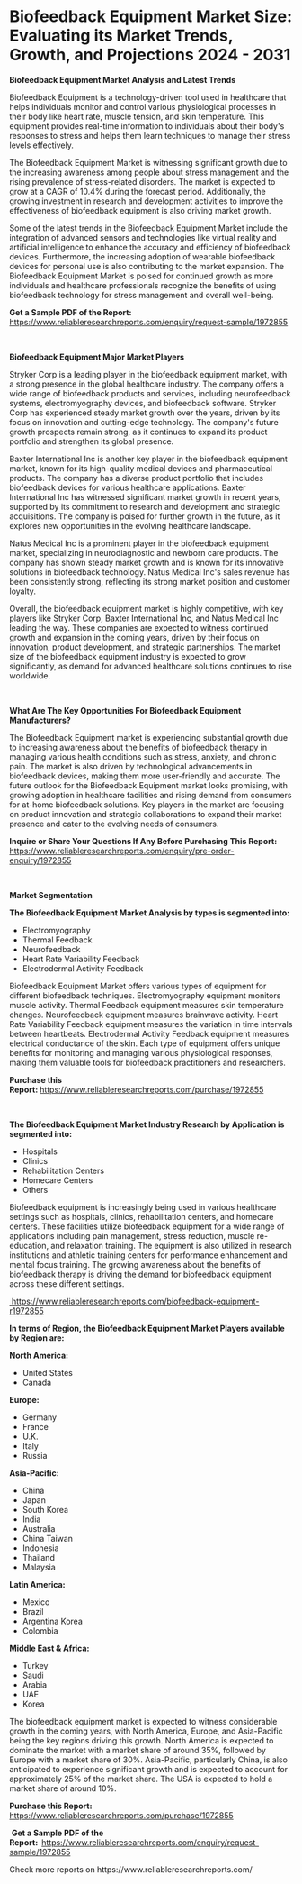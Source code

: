 <p><h1>Biofeedback Equipment Market Size: Evaluating its Market Trends, Growth, and Projections 2024 - 2031</h1></p><p><strong>Biofeedback Equipment Market Analysis and Latest Trends</strong></p>
<p><p>Biofeedback Equipment is a technology-driven tool used in healthcare that helps individuals monitor and control various physiological processes in their body like heart rate, muscle tension, and skin temperature. This equipment provides real-time information to individuals about their body's responses to stress and helps them learn techniques to manage their stress levels effectively.</p><p>The Biofeedback Equipment Market is witnessing significant growth due to the increasing awareness among people about stress management and the rising prevalence of stress-related disorders. The market is expected to grow at a CAGR of 10.4% during the forecast period. Additionally, the growing investment in research and development activities to improve the effectiveness of biofeedback equipment is also driving market growth.</p><p>Some of the latest trends in the Biofeedback Equipment Market include the integration of advanced sensors and technologies like virtual reality and artificial intelligence to enhance the accuracy and efficiency of biofeedback devices. Furthermore, the increasing adoption of wearable biofeedback devices for personal use is also contributing to the market expansion. The Biofeedback Equipment Market is poised for continued growth as more individuals and healthcare professionals recognize the benefits of using biofeedback technology for stress management and overall well-being.</p></p>
<p><strong>Get a Sample PDF of the Report:&nbsp;</strong> <a href="https://www.reliableresearchreports.com/enquiry/request-sample/1972855">https://www.reliableresearchreports.com/enquiry/request-sample/1972855</a></p>
<p>&nbsp;</p>
<p><strong>Biofeedback Equipment Major Market Players</strong></p>
<p><p>Stryker Corp is a leading player in the biofeedback equipment market, with a strong presence in the global healthcare industry. The company offers a wide range of biofeedback products and services, including neurofeedback systems, electromyography devices, and biofeedback software. Stryker Corp has experienced steady market growth over the years, driven by its focus on innovation and cutting-edge technology. The company's future growth prospects remain strong, as it continues to expand its product portfolio and strengthen its global presence.</p><p>Baxter International Inc is another key player in the biofeedback equipment market, known for its high-quality medical devices and pharmaceutical products. The company has a diverse product portfolio that includes biofeedback devices for various healthcare applications. Baxter International Inc has witnessed significant market growth in recent years, supported by its commitment to research and development and strategic acquisitions. The company is poised for further growth in the future, as it explores new opportunities in the evolving healthcare landscape.</p><p>Natus Medical Inc is a prominent player in the biofeedback equipment market, specializing in neurodiagnostic and newborn care products. The company has shown steady market growth and is known for its innovative solutions in biofeedback technology. Natus Medical Inc's sales revenue has been consistently strong, reflecting its strong market position and customer loyalty.</p><p>Overall, the biofeedback equipment market is highly competitive, with key players like Stryker Corp, Baxter International Inc, and Natus Medical Inc leading the way. These companies are expected to witness continued growth and expansion in the coming years, driven by their focus on innovation, product development, and strategic partnerships. The market size of the biofeedback equipment industry is expected to grow significantly, as demand for advanced healthcare solutions continues to rise worldwide.</p></p>
<p>&nbsp;</p>
<p><strong>What Are The Key Opportunities For Biofeedback Equipment Manufacturers?</strong></p>
<p><p>The Biofeedback Equipment market is experiencing substantial growth due to increasing awareness about the benefits of biofeedback therapy in managing various health conditions such as stress, anxiety, and chronic pain. The market is also driven by technological advancements in biofeedback devices, making them more user-friendly and accurate. The future outlook for the Biofeedback Equipment market looks promising, with growing adoption in healthcare facilities and rising demand from consumers for at-home biofeedback solutions. Key players in the market are focusing on product innovation and strategic collaborations to expand their market presence and cater to the evolving needs of consumers.</p></p>
<p><strong>Inquire or Share Your Questions If Any Before Purchasing This Report:</strong> <a href="https://www.reliableresearchreports.com/enquiry/pre-order-enquiry/1972855">https://www.reliableresearchreports.com/enquiry/pre-order-enquiry/1972855</a></p>
<p>&nbsp;</p>
<p><strong>Market Segmentation</strong></p>
<p><strong>The Biofeedback Equipment Market Analysis by types is segmented into:</strong></p>
<p><ul><li>Electromyography</li><li>Thermal Feedback</li><li>Neurofeedback</li><li>Heart Rate Variability Feedback</li><li>Electrodermal Activity Feedback</li></ul></p>
<p><p>Biofeedback Equipment Market offers various types of equipment for different biofeedback techniques. Electromyography equipment monitors muscle activity. Thermal Feedback equipment measures skin temperature changes. Neurofeedback equipment measures brainwave activity. Heart Rate Variability Feedback equipment measures the variation in time intervals between heartbeats. Electrodermal Activity Feedback equipment measures electrical conductance of the skin. Each type of equipment offers unique benefits for monitoring and managing various physiological responses, making them valuable tools for biofeedback practitioners and researchers.</p></p>
<p><strong>Purchase this Report:&nbsp;</strong><a href="https://www.reliableresearchreports.com/purchase/1972855">https://www.reliableresearchreports.com/purchase/1972855</a></p>
<p>&nbsp;</p>
<p><strong>The Biofeedback Equipment Market Industry Research by Application is segmented into:</strong></p>
<p><ul><li>Hospitals</li><li>Clinics</li><li>Rehabilitation Centers</li><li>Homecare Centers</li><li>Others</li></ul></p>
<p><p>Biofeedback equipment is increasingly being used in various healthcare settings such as hospitals, clinics, rehabilitation centers, and homecare centers. These facilities utilize biofeedback equipment for a wide range of applications including pain management, stress reduction, muscle re-education, and relaxation training. The equipment is also utilized in research institutions and athletic training centers for performance enhancement and mental focus training. The growing awareness about the benefits of biofeedback therapy is driving the demand for biofeedback equipment across these different settings.</p></p>
<p><a href="https://www.reliableresearchreports.com/biofeedback-equipment-r1972855">&nbsp;https://www.reliableresearchreports.com/biofeedback-equipment-r1972855</a></p>
<p><strong>In terms of Region, the Biofeedback Equipment Market Players available by Region are:</strong></p>
<p>
    <p> <strong> North America: </strong>
        <ul>
            <li>United States</li>
            <li>Canada</li>
        </ul>
        </p> 
    <p> <strong> Europe: </strong>
        <ul>
            <li>Germany</li>
            <li>France</li>
            <li>U.K.</li>
            <li>Italy</li>
            <li>Russia</li>
        </ul>
        </p> 
    <p> <strong> Asia-Pacific: </strong>
        <ul>
            <li>China</li>
            <li>Japan</li>
            <li>South Korea</li>
            <li>India</li>
            <li>Australia</li>
            <li>China Taiwan</li>
            <li>Indonesia</li>
            <li>Thailand</li>
            <li>Malaysia</li>
        </ul>
        </p> 
    <p> <strong> Latin America: </strong>
        <ul>
            <li>Mexico</li>
            <li>Brazil</li>
            <li>Argentina Korea</li>
            <li>Colombia</li>
        </ul>
        </p> 
    <p> <strong> Middle East & Africa: </strong>
        <ul>
            <li>Turkey</li>
            <li>Saudi</li>
            <li>Arabia</li>
            <li>UAE</li>
            <li>Korea</li>
        </ul>
    </p>
    </p>
<p><p>The biofeedback equipment market is expected to witness considerable growth in the coming years, with North America, Europe, and Asia-Pacific being the key regions driving this growth. North America is expected to dominate the market with a market share of around 35%, followed by Europe with a market share of 30%. Asia-Pacific, particularly China, is also anticipated to experience significant growth and is expected to account for approximately 25% of the market share. The USA is expected to hold a market share of around 10%.</p></p>
<p><strong>Purchase this Report: </strong><a href="https://www.reliableresearchreports.com/purchase/1972855">https://www.reliableresearchreports.com/purchase/1972855</a></p>
<p>&nbsp;<strong>Get a Sample PDF of the Report:&nbsp;&nbsp;</strong><a href="https://www.reliableresearchreports.com/enquiry/request-sample/1972855">https://www.reliableresearchreports.com/enquiry/request-sample/1972855</a></p>
<p><strong></strong></p>
<p>Check more reports on https://www.reliableresearchreports.com/</p>